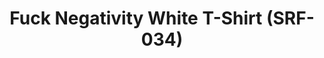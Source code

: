 ---
inv_num: 2016-079
add_credit:
url: 2016-079-fuck-negativity-white-t-shirt-srf-034
title: Fuck Negativity White T-Shirt (SRF-034)
year: '2016'
display_year: '2016'
medium: T-shirt
dims:
pitch:
ps:
live_url:
youtube:
related_code:
subheading:
download:
commission:
layout: things-i-made
---